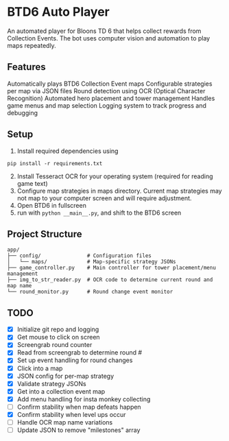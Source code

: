 # BTD6 Auto Player
An automated player for Bloons TD 6 that helps collect rewards from Collection Events. The bot uses computer vision and automation to play maps repeatedly.

## Features
Automatically plays BTD6 Collection Event maps
Configurable strategies per map via JSON files
Round detection using OCR (Optical Character Recognition)
Automated hero placement and tower management
Handles game menus and map selection
Logging system to track progress and debugging

## Setup
1.  Install required dependencies using
```
pip install -r requirements.txt
```
2. Install Tesseract OCR for your operating system (required for reading game text)
3. Configure map strategies in maps directory. Current map strategies may not map to your computer screen and will require adjustment.
3. Open BTD6 in fullscreen
4. run with ```python __main__.py```, and shift to the BTD6 screen


## Project Structure
```
app/
├── config/               # Configuration files
│   └── maps/             # Map-specific strategy JSONs
├── game_controller.py    # Main controller for tower placement/menu management
├── img_to_str_reader.py  # OCR code to determine current round and map name
└── round_monitor.py      # Round change event monitor
```

## TODO

- [x] Initialize git repo and logging
- [x] Get mouse to click on screen
- [x] Screengrab round counter
- [x] Read from screengrab to determine round #
- [x] Set up event handling for round changes
- [x] Click into a map
- [x] JSON config for per-map strategy
- [x] Validate strategy JSONs
- [x] Get into a collection event map
- [x] Add menu handling for insta monkey collecting
- [ ] Confirm stability when map defeats happen
- [x] Confirm stability when level ups occur
- [ ] Handle OCR map name variations
- [ ] Update JSON to remove "milestones" array